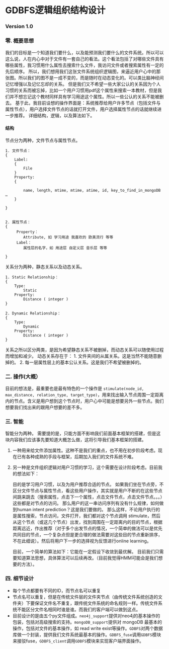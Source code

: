 # GDBFS逻辑组织结构设计   
### Version  1.0


### 零. 概要思想

我们的目标是一个知道我们要什么，以及能预测我们要什么的文件系统。所以可以这么说，人在内心中对于文件有一套自己的看法。这个看法包括了对哪些文件具有哪些属性，我习惯用什么属性去搜索什么文件，我访问文件或者搜索属性有一定的先后顺序。
所以，我们想用我们这张文件系统组织逻辑图，来逼近用户心中的那张图。所以我们的图不是一成不变的，而是随时在动态变化的。可以类比脑神经间记忆增强以及记忆忘却的关系。
但是我们又不希望一些大家公认的关系因为个人习惯的关系而被忘掉，比如一个用户习惯用pdf这个属性来搜索一本教材，但是我们并不想忘记这个教材同样具有学习用途这个属性。所以一些公认的关系不能被删去。
基于此，我目前设想的操作界面是：系统推荐给用户许多节点（包括文件与属性节点），用户选择文件节点的话就打开文件，用户选择属性节点的话就继续进一步推荐。
详细结构，逻辑，以及算法如下。


#### 结构

节点分为两种，文件节点与属性节点。

	1. 文件节点：
	{ 
		Label: 
		{
		    File
		}
		Property:
		{
		    
			name, length, mtime, mtime, atime, id, key_to_find_in_mongoDB …
		}
			
	}
	

	2. 属性节点：
	{
		 Property：
		    Attribute, 如 学习用途 我喜欢的 欧美流行 等等
		 Label：
			属性层的名字，如 用途层 自定义层 音乐层 等等
			
	}





关系分为两种，静态关系以及动态关系。
		
	1. Static Relationship：
	{
		Type:
			Static
		Property:
			Distance ( integer )
	}

	2. Dynamic Relationship：
	{
		Type:
			Dynamic
		Property:
			Distance ( integer )
	}

关系之所以区分两类，是因为希望静态关系不被删掉，而动态关系可以随使用过程而增加和减少。
	动态关系存在于：
		1. 文件夹间的从属关系。这是当然不能随意删掉的。
		2. 每一层属性层上的基本公认关系。这是我们不希望被删掉的。


### 二. 操作(大概）
	
目前的想法是，最重要也是最有特色的一个操作是 `stimulate(node_id, max_distance, relation_type, target_type)`，用来找出输入节点周围一定距离内的节点。含义是用户想到这个节点时，用户心中可能是想要另外一些节点。我们想要我们找出来的跟用户想要的差不多。  



### 三. 智能
	
智能分为两种。
	需要提的是，只能方面不影响我们前面基本框架的搭建，但是这块内容我们应该事先要知道大概怎么做，这将引导我们基本框架的搭建。
1. 一种用来给文件添加属性。这种不是我们的重点，也不用在初步阶段考虑。现在已有各种成熟的手段与框架，后期加入我们的文件系统不难。
	
2. 另一种是文件组织逻辑对用户习惯的学习，这个需要在设计阶段考虑。目前我的想法如下：
	
	目的是学习用户习惯，以及为用户推荐合适的节点。
	如果我们坐在节点旁，不区分文件节点与属性节点，看这些用户操作，其实就是用户不断的在这些节点间跳来跳去（搜索属性，点击下一个属性，点击文件节点，点击文件节点。。。）这些都是对节点的访问。
	那么用户的这一串访问序列有没有什么规律，如何做到human intent prediction？这是我们要做的。
	那么这样，不论用户执行的是属性搜索，节点访问，文件打开，我们都对这个节点调用 stimulate，然后从这个节点（或这几个节点）出发，找到周围在一定距离内的目的节点，根据距离远近，作出推荐（对于多个出发节点的情况，一个简单的做法可以是优先共同目的节点，一个复杂点但是更合理的做法需要对这些目的节点重新排序，不在此细说）。然后将用户下一步的选择视为反馈进行online learning。

	目前，一个简单的算法如下：它能在一定假设下收敛到最优解。
	目前我们只需要知道算法思想，具体算法可以后续再改。（目前我觉得HMM可能会是我们想要的方法）。
		

### 四. 细节设计


* 每个节点都要有不同的ID，而节点名可以重复
* 节点名可以重复，但是在传统文件层的文件夹节点（由传统文件系统创造的文件夹）下要保证文件名不重复，跟传统文件系统的命名规则一样。传统文件系统不能区分文件名相同时谁是谁。而我们的客户端可以做到这点。
* 目前设计的是由五个py文件组成。`neo4j_support`提供对neo4j的基本操作的包装，包括对高级搜索的支持。`mongoDB_support`提供对 mongoDB 最基本的操作，包括对文件的基本操作，如 read write exist等操作。`GDBFS`对两个数据库做一个封装，提供我们文件系统最基本的操作。`GDBFS_fuse`调用`GDBFS`模块来接驳fuse，`GDBFS_client`调用`GDBFS`模块来实现客户端界面操作。

